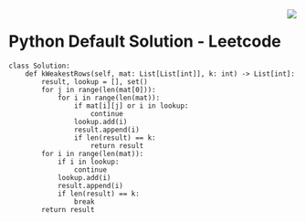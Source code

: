 <img src="https://skillicons.dev/icons?i=python" align="right" />

# Python Default Solution - Leetcode

```python3
class Solution:
    def kWeakestRows(self, mat: List[List[int]], k: int) -> List[int]:
        result, lookup = [], set()
        for j in range(len(mat[0])):
            for i in range(len(mat)):
                if mat[i][j] or i in lookup:
                    continue
                lookup.add(i)
                result.append(i)
                if len(result) == k:
                    return result
        for i in range(len(mat)):
            if i in lookup:
                continue
            lookup.add(i)
            result.append(i)
            if len(result) == k:
                break
        return result
```
